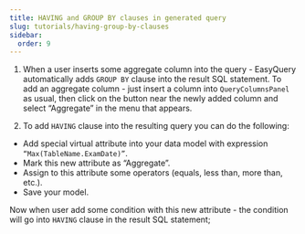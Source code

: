 ```yaml
---
title: HAVING and GROUP BY clauses in generated query
slug: tutorials/having-group-by-clauses
sidebar:
  order: 9
---
```


1) When a user inserts some aggregate column into the query - EasyQuery automatically adds `GROUP BY` clause into the result SQL statement. To add an aggregate column - just insert a column into `QueryColumnsPanel` as usual, then click on the button near the newly added column and select “Aggregate” in the menu that appears.

2) To add `HAVING` clause into the resulting query you can do the following:
  
* Add special virtual attribute into your data model with expression `“Max(TableName.ExamDate)”`.
* Mark this new attribute as “Aggregate”.
* Assign to this attribute some operators (equals, less than, more than, etc.).
* Save your model.

Now when user add some condition with this new attribute - the condition will go into `HAVING` clause in the result SQL statement;
